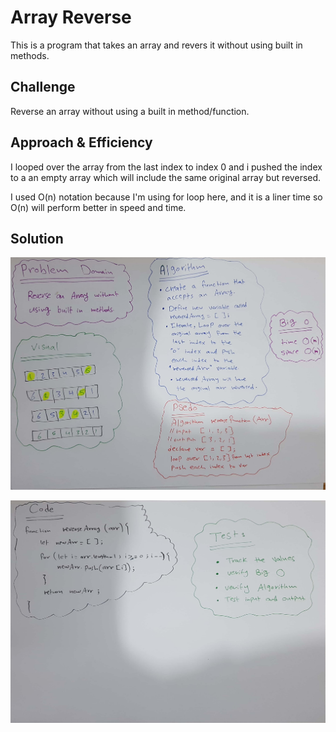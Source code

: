 # Array Reverse 

This is a program that takes an array and  revers it without using built in methods.

## Challenge

Reverse an array without using a built in method/function.

## Approach & Efficiency
I looped over the array from the last index to index 0 and i pushed the index to a an empty array which will include the same original array but reversed.

I used O(n) notation because I'm using for loop here, and it is a liner time so
O(n) will perform better in speed and time.

## Solution

![](rev1.jpg)

![](rev2.jpg)










